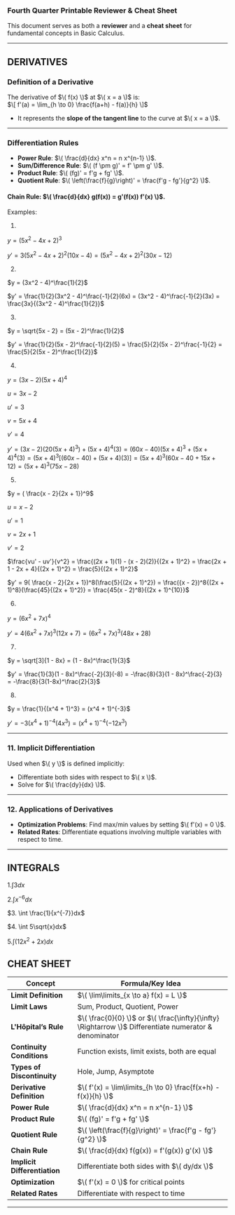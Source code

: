 ### **Fourth Quarter Printable Reviewer & Cheat Sheet**  
This document serves as both a **reviewer** and a **cheat sheet** for fundamental concepts in Basic Calculus.    

---

## **DERIVATIVES**  

### **Definition of a Derivative**  
The derivative of $\( f(x) \)$ at $\( x = a \)$ is:  
$\[
f'(a) = \lim_{h \to 0} \frac{f(a+h) - f(a)}{h}
\]$  
- It represents the **slope of the tangent line** to the curve at $\( x = a \)$.  

---

### **Differentiation Rules**  
- **Power Rule**: $\( \frac{d}{dx} x^n = n x^{n-1} \)$.  
- **Sum/Difference Rule**: $\( (f \pm g)' = f' \pm g' \)$.  
- **Product Rule**: $\( (fg)' = f'g + fg' \)$.  
- **Quotient Rule**: $\( \left(\frac{f}{g}\right)' = \frac{f'g - fg'}{g^2} \)$.
  
#### **Chain Rule**: $\( \frac{d}{dx} g(f(x)) = g'(f(x)) f'(x) \)$.  

Examples:

1.

$y = (5x^2 - 4x + 2)^3$

$y' = 3(5x^2 - 4x + 2)^2(10x - 4) = (5x^2 - 4x + 2)^2(30x - 12)$

2.

$y = (3x^2 - 4)^\frac{1}{2}$

$y' = \frac{1}{2}(3x^2 - 4)^\frac{-1}{2}(6x) = (3x^2 - 4)^\frac{-1}{2}(3x) = \frac{3x}{(3x^2 - 4)^\frac{1}{2}}$

3.

$y = \sqrt{5x - 2} = (5x - 2)^\frac{1}{2}$

$y' = \frac{1}{2}(5x - 2)^\frac{-1}{2}(5) = \frac{5}{2}(5x - 2)^\frac{-1}{2} = \frac{5}{2(5x - 2)^\frac{1}{2}}$

4.

$y = (3x - 2)(5x + 4)^4$

$u = 3x - 2$

$u' = 3$

$v = 5x + 4$

$v' = 4$

$y' = (3x - 2)(20(5x + 4)^3) + (5x + 4)^4(3) = (60x - 40)(5x + 4)^3 + (5x + 4)^4(3) = (5x + 4)^3[(60x - 40) + (5x + 4)(3)] = (5x + 4)^3(60x - 40 + 15x + 12) = (5x + 4)^3(75x - 28)$

5.

$y = ( \frac{x - 2}{2x + 1})^9$

$u = x - 2$

$u' = 1$

$v = 2x + 1$

$v' = 2$

$\frac{vu' - uv'}{v^2} = \frac{(2x + 1)(1) - (x - 2)(2)}{(2x + 1)^2} = \frac{2x + 1 - 2x + 4}{(2x + 1)^2} = \frac{5}{(2x + 1)^2}$

$y' = 9( \frac{x - 2}{2x + 1})^8(\frac{5}{(2x + 1)^2}) = \frac({x - 2})^8{(2x + 1)^8}(\frac{45}{(2x + 1)^2)} = \frac{45(x - 2)^8}{(2x + 1)^{10}}$

6.

$y = (6x^2 + 7x)^4$

$y' = 4(6x^2 + 7x)^3(12x + 7) = (6x^2 + 7x)^3(48x + 28)$

7.

$y = \sqrt[3]{1 - 8x} = (1 - 8x)^\frac{1}{3}$

$y' = \frac{1}{3}(1 - 8x)^\frac{-2}{3}(-8) = -\frac{8}{3}(1 - 8x)^\frac{-2}{3} = -\frac{8}{3(1-8x)^\frac{2}{3}$

8.

$y = \frac{1}{(x^4 + 1)^3} = (x^4 + 1)^{-3}$

$y' = -3(x^4 + 1)^{-4}(4x^3) = (x^4 + 1)^{-4}(-12x^3)$

---

### **11. Implicit Differentiation**  
Used when $\( y \)$ is defined implicitly:  
- Differentiate both sides with respect to $\( x \)$.  
- Solve for $\( \frac{dy}{dx} \)$.  

---

### **12. Applications of Derivatives**  
- **Optimization Problems**: Find max/min values by setting $\( f'(x) = 0 \)$.  
- **Related Rates**: Differentiate equations involving multiple variables with respect to time.  

---

## **INTEGRALS**

$1. \int 3dx$

$2. \int x^{-6}dx$

$3. \int \frac{1}{x^{-7}}dx$

$4. \int 5\sqrt{x}dx$

$5. \int (12x^2 + 2x)dx$

## **CHEAT SHEET**  

| Concept | Formula/Key Idea |
|---------|-----------------|
| **Limit Definition** | $\( \lim\limits_{x \to a} f(x) = L \)$ |
| **Limit Laws** | Sum, Product, Quotient, Power |
| **L'Hôpital’s Rule** | $\( \frac{0}{0} \)$ or $\( \frac{\infty}{\infty} \Rightarrow \)$ Differentiate numerator & denominator |
| **Continuity Conditions** | Function exists, limit exists, both are equal |
| **Types of Discontinuity** | Hole, Jump, Asymptote |
| **Derivative Definition** | $\( f'(x) = \lim\limits_{h \to 0} \frac{f(x+h) - f(x)}{h} \)$ |
| **Power Rule** | $\( \frac{d}{dx} x^n = n x^{n-1} \)$ |
| **Product Rule** | $\( (fg)' = f'g + fg' \)$ |
| **Quotient Rule** | $\( \left(\frac{f}{g}\right)' = \frac{f'g - fg'}{g^2} \)$ |
| **Chain Rule** | $\( \frac{d}{dx} f(g(x)) = f'(g(x)) g'(x) \)$ |
| **Implicit Differentiation** | Differentiate both sides with $\( dy/dx \)$ |
| **Optimization** | $\( f'(x) = 0 \)$ for critical points |
| **Related Rates** | Differentiate with respect to time |

---

